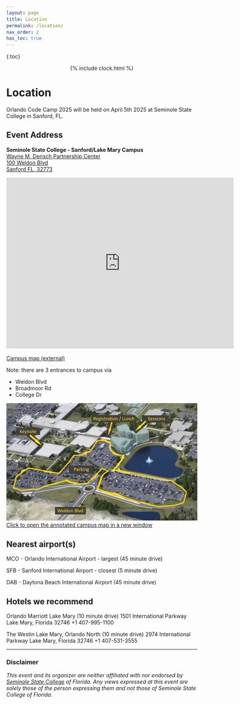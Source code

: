 ```yaml
---
layout: page
title: Location
permalink: /location/
nav_order: 2
has_toc: true
---
```


{:toc}


<div id="countdown-clock" style="text-align: center;">{% include clock.html %}</div>


# Location

Orlando Code Camp 2025 will be held on April 5th 2025 at Seminole State College in Sanford, FL.

## Event Address

<p>
  <strong>Seminole State College - Sanford/Lake Mary Campus</strong><br/>
  <a href="https://maps.google.com/?q=Wayne+M.+Densch+Partnership+Center,+Seminole+State+College,+100+Weldon+Blvd,+Sanford+FL+32773" target="_blank">
    Wayne M. Densch Partnership Center<br />
    100 Weldon Blvd<br/>
    Sanford FL, 32773
  </a>
</p>

<!-- [Google Maps (external)](https://maps.app.goo.gl/Y85J2V6d3RyRTnPe7){:target="_blank"} -->

<iframe src="https://www.google.com/maps/embed?pb=!1m18!1m12!1m3!1d1749.0897107327119!2d-81.30701413734684!3d28.744059558742478!2m3!1f0!2f0!3f0!3m2!1i1024!2i768!4f13.1!3m3!1m2!1s0x88e76d180ab1b97b%3A0xd7369878036400a1!2sWayne%20M.%20Densch%20Partnership%20Center!5e0!3m2!1sen!2sus!4v1663965771738!5m2!1sen!2sus" width="600" height="450" style="border:0;" allowfullscreen="" loading="lazy" referrerpolicy="no-referrer-when-downgrade"></iframe>

<a href="https://maps.seminolestate.edu/#!BLD_2016012779162" target="_blank">Campus map (external)</a>

Note: there are 3 entrances to campus via

+ Weldon Blvd
+ Broadmoor Rd
+ College Dr

<a href="/assets/img/maps/Seminole State Landmarks - Full-Size.png" alt="Full Size Map of Event Landmarks at Seminole State" target="_blank">
  <img src="/assets/img/maps/Seminole State Landmarks - Thumbnail.png"  alt="Thumbnail Map of Event Landmarks at Seminole State" />
  Click to open the annotated campus map in a new window
</a>

## Nearest airport(s)

MCO - Orlando International Airport - largest (45 minute drive)

SFB - Sanford International Airport - closest (5 minute drive)

DAB - Daytona Beach International Airport (45 minute drive)

## Hotels we recommend

Orlando Marriott Lake Mary (10 minute drive)
1501 International Parkway
Lake Mary, Florida 32746
+1 407-995-1100

<p />

The Westin Lake Mary, Orlando North (10 minute drive)
2974 International Parkway
Lake Mary, Florida 32746
+1 407-531-3555

---
<h3 id=disclaimer>Disclaimer</h3>
 <p><em>This event and its organizer are neither affiliated with nor endorsed by <a href="https://www.seminolestate.edu/slm" target="_blank">Seminole State College</a> of Florida. Any views expressed at this event are solely those of the person expressing them and not those of Seminole State College of Florida.</em></p>
